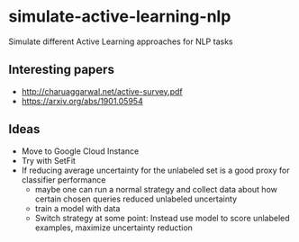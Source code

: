 # simulate-active-learning-nlp
Simulate different Active Learning approaches for NLP tasks 


## Interesting papers
* http://charuaggarwal.net/active-survey.pdf
* https://arxiv.org/abs/1901.05954


## Ideas
* Move to Google Cloud Instance
* Try with SetFit
* If reducing average uncertainty for the unlabeled set is a good proxy for classifier performance
  * maybe one can run a normal strategy and collect data about how certain chosen queries reduced unlabeled uncertainty
  * train a model with data
  * Switch strategy at some point: Instead use model to score unlabeled examples, maximize uncertainty reduction